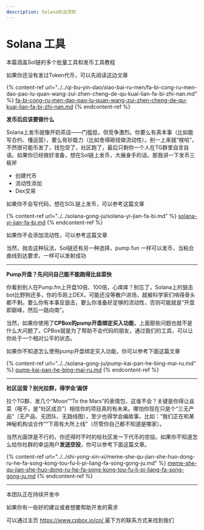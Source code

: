 ```yaml
---
description: Solana玩法须知
---
```


# Solana 工具

本篇涵盖Sol链的多个批量工具和发币工具教程

如果你还没有发过Token代币，可以先阅读这边文章&#x20;

{% content-ref url="../../qi-bu-yin-dao/xiao-bai-ru-men/fa-bi-cong-ru-men-dao-pao-lu-quan-wang-zui-zhen-cheng-de-qu-kuai-lian-fa-bi-zhi-nan.md" %}
[fa-bi-cong-ru-men-dao-pao-lu-quan-wang-zui-zhen-cheng-de-qu-kuai-lian-fa-bi-zhi-nan.md](../../qi-bu-yin-dao/xiao-bai-ru-men/fa-bi-cong-ru-men-dao-pao-lu-quan-wang-zui-zhen-cheng-de-qu-kuai-lian-fa-bi-zhi-nan.md)
{% endcontent-ref %}

**发币后应该要做什么**

Solana上发币就像开奶茶店——门槛低，但竞争激烈。你要么有真本事（比如能写合约、懂运营），要么有钞能力（比如舍得砸钱做流动性）。别一上来就“梭哈”，不然很可能币发了，钱包空了，社区跑了，最后只剩你一个人在TG群里自言自语。如果你已经做好准备，想在Sol链上发币，大展身手的话。那我讲一下发币三板斧

* 创建代币
* 流动性添加
* Dex交易

如果你不会写代码，想在SOL链上发币，可以参考这篇文章

{% content-ref url="../../solana-gong-ju/solana-yi-jian-fa-bi.md" %}
[solana-yi-jian-fa-bi.md](../../solana-gong-ju/solana-yi-jian-fa-bi.md)
{% endcontent-ref %}

如果你不会添加流动性，可以参考这篇文章

当然，抛去这种玩法，Sol链还有另一种选择，pump.fun 一样可以发币，当粘合曲线到达要求，一样可以发射成功

***

**Pump开盘？先问问自己能不能跑得比韭菜快**

你看到别人在Pump.fm上开盘10倍、100倍，心痒痒？别忘了，Solana上的狙击bot比野狗还多，你的币刚上DEX，可能还没等散户进场，就被科学家们啃得骨头都不剩。要么你有本事反狙击，要么你准备好足够的流动性，否则可能就是“开盘即巅峰，然后一路向南”。

当然，如果你使用了**CPBox的pump开盘绑定买入功能**，上面那些问题也就不是什么大问题了。CPBox就是为了帮助不会代码的朋友，通过我们的工具，可以让你处于一个相对公平的状态。

如果你不知道怎么使用pump开盘绑定买入功能，你可以参考下面这篇文章

{% content-ref url="../../solana-gong-ju/pump-kai-pan-he-bing-mai-ru.md" %}
[pump-kai-pan-he-bing-mai-ru.md](../../solana-gong-ju/pump-kai-pan-he-bing-mai-ru.md)
{% endcontent-ref %}

***

**社区运营？别光拉群，得学会‘画饼**

拉个TG群、发几个“Moon”“To the Mars”的表情包，这谁不会？关键是你得让韭菜（哦不，是“社区成员”）相信你的项目真的有未来。哪怕你现在只是个“三无产品”（无产品、无团队、无路线图），至少也得学会编故事，比如：“我们正在和某神秘机构谈合作”“下周有大所上线”（尽管你自己都不知道是哪家）。

当然光画饼是不行的，你还得时不时的给社区发一下代币的空投。如果你不知道怎么给你社群的幸运用户**发送空投**，你可以参考下面这篇文章。

{% content-ref url="../../shi-yong-xin-xi/meme-she-qu-jian-she-huo-dong-ru-he-fa-song-kong-tou-fu-li-pi-liang-fa-song-gong-ju.md" %}
[meme-she-qu-jian-she-huo-dong-ru-he-fa-song-kong-tou-fu-li-pi-liang-fa-song-gong-ju.md](../../shi-yong-xin-xi/meme-she-qu-jian-she-huo-dong-ru-he-fa-song-kong-tou-fu-li-pi-liang-fa-song-gong-ju.md)
{% endcontent-ref %}

***

本团队正在持续开发中

如果你有一些好的建议或者想要帮助开发的需求

可以通过主页 [https://www.cpbox.io/cn/ ](https://www.cpbox.io/cn/)最下方的联系方式来找到我们
